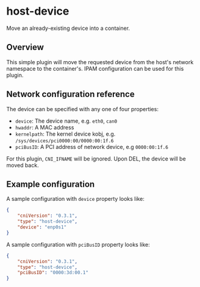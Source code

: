 # host-device

Move an already-existing device into a container.

## Overview

This simple plugin will move the requested device from the host's network namespace
to the container's. IPAM configuration can be used for this plugin.

## Network configuration reference

The device can be specified with any one of four properties:
* `device`: The device name, e.g. `eth0`, `can0`
* `hwaddr`: A MAC address
* `kernelpath`: The kernel device kobj, e.g. `/sys/devices/pci0000:00/0000:00:1f.6`
* `pciBusID`: A PCI address of network device, e.g `0000:00:1f.6`

For this plugin, `CNI_IFNAME` will be ignored. Upon DEL, the device will be moved back.

## Example configuration

A sample configuration with `device` property looks like:

```json
{
	"cniVersion": "0.3.1",
	"type": "host-device",
	"device": "enp0s1"
}
```

A sample configuration with `pciBusID` property looks like:

```json
{
	"cniVersion": "0.3.1",
	"type": "host-device",
	"pciBusID": "0000:3d:00.1"
}
```
